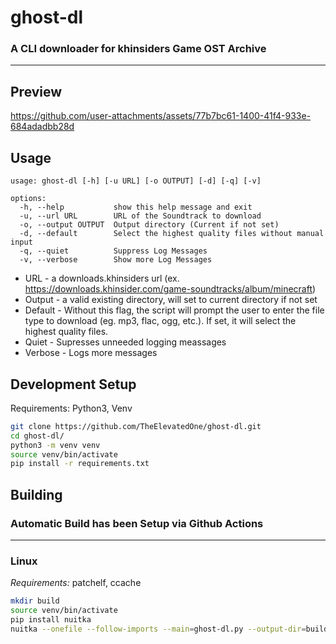 # ghost-dl

### A CLI downloader for khinsiders Game OST Archive

---

## Preview

<https://github.com/user-attachments/assets/77b7bc61-1400-41f4-933e-684adadbb28d>

## Usage

```
usage: ghost-dl [-h] [-u URL] [-o OUTPUT] [-d] [-q] [-v]

options:
  -h, --help           show this help message and exit
  -u, --url URL        URL of the Soundtrack to download
  -o, --output OUTPUT  Output directory (Current if not set)
  -d, --default        Select the highest quality files without manual input
  -q, --quiet          Suppress Log Messages
  -v, --verbose        Show more Log Messages
```

- URL - a downloads.khinsiders url (ex. <https://downloads.khinsider.com/game-soundtracks/album/minecraft>)
- Output - a valid existing directory, will set to current directory if not set
- Default - Without this flag, the script will prompt the user to enter the file type to download (eg. mp3, flac, ogg, etc.). If set, it will select the highest quality files.
- Quiet - Supresses unneeded logging meassages
- Verbose - Logs more messages

## Development Setup

Requirements: Python3, Venv

```bash
git clone https://github.com/TheElevatedOne/ghost-dl.git
cd ghost-dl/
python3 -m venv venv
source venv/bin/activate
pip install -r requirements.txt
```

## Building

### Automatic Build has been Setup via Github Actions

---

### Linux

*Requirements:* patchelf, ccache

```bash
mkdir build
source venv/bin/activate
pip install nuitka
nuitka --onefile --follow-imports --main=ghost-dl.py --output-dir=build/
```
